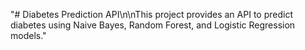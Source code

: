 "# Diabetes Prediction API\n\nThis project provides an API to predict diabetes using Naive Bayes, Random Forest, and Logistic Regression models." 
